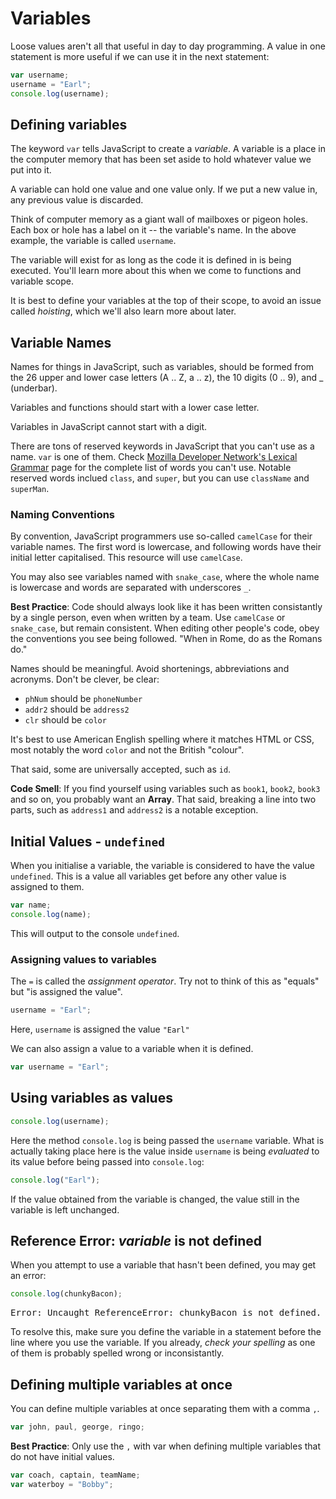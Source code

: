 
# Variables

<!--Loose values doesn't mean much to noobies. Perhaps introduce DRY here to make the point that a value that is being used frequently can be defined in one place,
then used over and over = efficiency.  Then we can bring in the idea that a variable can represent more complex things/concepts than just a value.  
Then you might like to refer to it again when you point out that everything is an opbject in JS-->

Loose values aren't all that useful in day to day programming. A value in one statement is more useful if we can use it in the next statement:

```js
var username;
username = "Earl";
console.log(username);
```

## Defining variables


The keyword `var` tells JavaScript to create a *variable*. A variable is a place in the computer memory that has been set aside to hold whatever value we put into it.

A variable can hold one value and one value only. If we put a new value in, any previous value is discarded.

Think of computer memory as a giant wall of mailboxes or pigeon holes. Each box or hole has a label on it -- the variable's name. In the above example, the variable is called `username`.

The variable will exist for as long as the code it is defined in is being executed. You'll learn more about this when we come to functions and variable scope.

It is best to define your variables at the top of their scope, to avoid an issue called *hoisting*, which we'll also learn more about later.

## Variable Names

Names for things in JavaScript, such as variables, should be formed from the 26 upper and lower case letters (A .. Z, a .. z), the 10 digits (0 .. 9), and _ (underbar).

Variables and functions should start with a lower case letter.

Variables in JavaScript cannot start with a digit.

There are tons of reserved keywords in JavaScript that you can't use as a name. `var` is one of them. Check [Mozilla Developer Network's Lexical Grammar](https://developer.mozilla.org/en-US/docs/Web/JavaScript/Reference/Lexical_grammar#Keywords) page for the complete list of words you can't use. Notable reserved words inclued `class`, and `super`, but you can use `className` and `superMan`.

### Naming Conventions

By convention, JavaScript programmers use so-called `camelCase` for their variable names. The first word is lowercase, and following words have their initial letter capitalised. This resource will use `camelCase`.

You may also see variables named with `snake_case`, where the whole name is lowercase and words are separated with underscores `_`.

**Best Practice**: Code should always look like it has been written consistantly by a single person, even when written by a team. Use `camelCase` or `snake_case`, but remain consistent. When editing other people's code, obey the conventions you see being followed. "When in Rome, do as the Romans do."
<!-- you can't emphasise clear naming enough - feel free to repeat this frequently -->
Names should be meaningful. Avoid shortenings, abbreviations and acronyms. Don't be clever, be clear:

* `phNum` should be `phoneNumber`
* `addr2` should be `address2`
* `clr` should be `color`

It's best to use American English spelling where it matches HTML or CSS, most notably the word `color` and not the British "colour".

That said, some are universally accepted, such as `id`.
<!-- We haven't met arrays yet , and I'm not sure about "Code Smell" - I would use in when talking, but maybe not in writing -->
**Code Smell**: If you find yourself using variables such as `book1`, `book2`, `book3` and so on, you probably want an **Array**. That said, breaking a line into two parts, such as `address1` and `address2` is a notable exception.

## Initial Values - `undefined`

When you initialise a variable, the variable is considered to have the value `undefined`. This is a value all variables get before any other value is assigned to them.

```js
var name;
console.log(name);
```

This will output to the console `undefined`.


### Assigning values to variables

The `=` is called the *assignment operator*. Try not to think of this as "equals" but "is assigned the value".

```js
username = "Earl";
```

Here, `username` is assigned the value `"Earl"`

We can also assign a value to a variable when it is defined.

```js
var username = "Earl";
```

## Using variables as values

```js
console.log(username);
```

Here the method `console.log` is being passed the `username` variable. What is actually taking place here is the value inside `username` is being *evaluated* to its value before being passed into `console.log`:

```js
console.log("Earl");
```
<!-- we haven't mentioned the idea that variables can be changed yet. Perhaps some exercises at this point to show the sorts of things we can do with them - eg concatenation -->
If the value obtained from the variable is changed, the value still in the variable is left unchanged.

## Reference Error: *variable* is not defined

When you attempt to use a variable that hasn't been defined, you may get an error:
```js
console.log(chunkyBacon);
```
<samp>Error: Uncaught ReferenceError: chunkyBacon is not defined.</samp>
<!-- BEST PRACTICE -->
To resolve this, make sure you define the variable in a statement before the line where you use the variable. If you already, *check your spelling* as one of them is probably spelled wrong or inconsistantly.


## Defining multiple variables at once

You can define multiple variables at once separating them with a comma `,`.

```js
var john, paul, george, ringo;
```

**Best Practice**: Only use the `,` with var when defining multiple variables that do not have initial values.

```js
var coach, captain, teamName;
var waterboy = "Bobby";
```
<!-- You have only mentioned variables that are strings.  We should probably broach the subject of numbers at least at this point, perhaps even a list of all the various types with a hint about which will be covered at what point in the near future -->